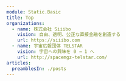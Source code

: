 ```yaml
---
module: Static.Basic
title: Top
organizations:
  - name: 株式会社 Siiibo
    vision: 自由、透明、公正な直接金融を創造する
    url: https://siiibo.com
  - name: 宇宙広報団体 TELSTAR
    vision: 宇宙への興味を 0 → 1 へ
    url: http://spacemgz-telstar.com/
articles:
  preamblesIn: ./posts
---
```

